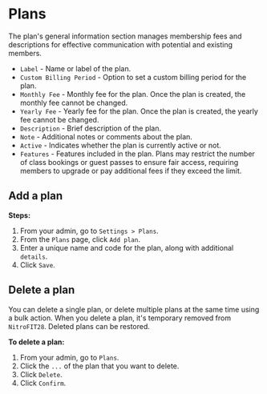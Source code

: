 #   Plans
The plan's general information section manages membership fees and descriptions for effective communication with potential and existing members.

-   `Label` - Name or label of the plan.
-   `Custom Billing Period` - Option to set a custom billing period for the plan.
-   `Monthly Fee` - Monthly fee for the plan. Once the plan is created, the monthly fee cannot be changed.
-   `Yearly Fee` - Yearly fee for the plan. Once the plan is created, the yearly fee cannot be changed.
-   `Description` - Brief description of the plan.
-   `Note` - Additional notes or comments about the plan.
-   `Active` - Indicates whether the plan is currently active or not.
-   `Features` - Features included in the plan. Plans may restrict the number of class bookings or guest passes to ensure fair access, requiring members to upgrade or pay additional fees if they exceed the limit.

##  Add a plan

**Steps:**

1.  From your admin, go to `Settings > Plans`.
2.  From the `Plans` page, click `Add plan`.
3.  Enter a unique name and code for the plan, along with additional `details`.
4.  Click `Save`.

##  Delete a plan
You can delete a single plan, or delete multiple plans at the same time using a bulk action. When you delete a plan, it's temporary removed from `NitroFIT28`. Deleted plans can be restored.

**To delete a plan:**

1.  From your admin, go to `Plans`.
2.  Click the `...` of the plan that you want to delete.
3.  Click `Delete`.
4.  Click `Confirm`.